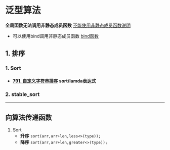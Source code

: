 # 泛型算法

**全局函数无法调用非静态成员函数**  [不能使用非静态成员函数说明](https://blog.csdn.net/lym940928/article/details/89353485)

* 可以使用bind调用非静态成员函数  [bind函数](https://ask.csdn.net/questions/259500)

## 1. 排序

### 1. Sort

* #### [791. 自定义字符串排序](https://leetcode-cn.com/problems/custom-sort-string/)  sort/lamda表达式

### 2. stable_sort



***

## 向算法传递函数

1. Sort
    * **升序** `sort(arr,arr+len,less<>(type));`
    * **降序** `sort(arr,arr+len,greater<>(type));`

